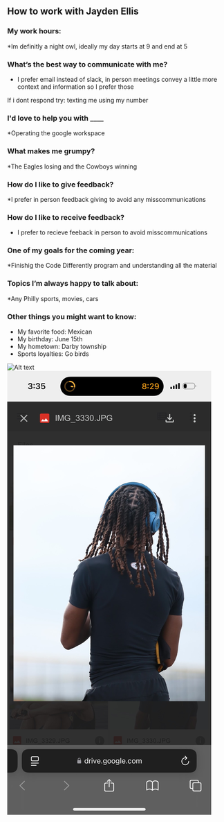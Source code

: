 ## How to work with Jayden Ellis

### My work hours:

*Im definitly a night owl, ideally my day starts at 9 and end at 5

### What’s the best way to communicate with me?

* I prefer email instead of slack, in person meetings convey a little more context and information so I prefer those

If i dont respond try: texting me using my number

### I'd love to help you with ____

*Operating the google workspace


### What makes me grumpy?

*The Eagles losing and the Cowboys winning

### How do I like to give feedback?

*I prefer in person feedback giving to avoid any misscommunications

### How do I like to receive feedback? 

* I prefer to recieve feeback in person to avoid misscommunications


### One of my goals for the coming year:

*Finishig the Code Differently program and understanding all the material

### Topics I’m always happy to talk about:

*Any Philly sports, movies, cars

### Other things you might want to know:


* My favorite food: Mexican
* My birthday: June 15th
* My hometown: Darby township
* Sports loyalties: Go birds


![Alt text](images/image.png)
![Alt text](images/IMG_3731.png)


